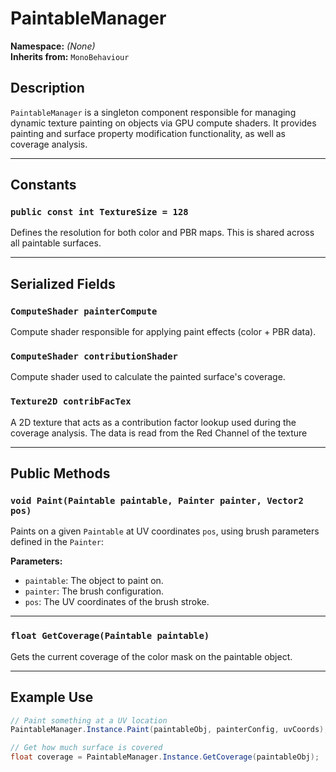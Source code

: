 # PaintableManager

**Namespace:** *(None)*  
**Inherits from:** `MonoBehaviour`

## Description

`PaintableManager` is a singleton component responsible for managing dynamic texture painting on objects via GPU compute shaders. It provides painting and surface property modification functionality, as well as coverage analysis.

---

## Constants

### `public const int TextureSize = 128`
Defines the resolution for both color and PBR maps. This is shared across all paintable surfaces.

---

## Serialized Fields

### `ComputeShader painterCompute`
Compute shader responsible for applying paint effects (color + PBR data).

### `ComputeShader contributionShader`
Compute shader used to calculate the painted surface's coverage.

### `Texture2D contribFacTex`
A 2D texture that acts as a contribution factor lookup used during the coverage analysis.
The data is read from the Red Channel of the texture

---

## Public Methods

### `void Paint(Paintable paintable, Painter painter, Vector2 pos)`
Paints on a given `Paintable` at UV coordinates `pos`, using brush parameters defined in the `Painter`:

**Parameters:**
- `paintable`: The object to paint on.
- `painter`: The brush configuration.
- `pos`: The UV coordinates of the brush stroke.

---

### `float GetCoverage(Paintable paintable)`
Gets the current coverage of the color mask on the paintable object.

---

## Example Use

```csharp
// Paint something at a UV location
PaintableManager.Instance.Paint(paintableObj, painterConfig, uvCoords);

// Get how much surface is covered
float coverage = PaintableManager.Instance.GetCoverage(paintableObj);

